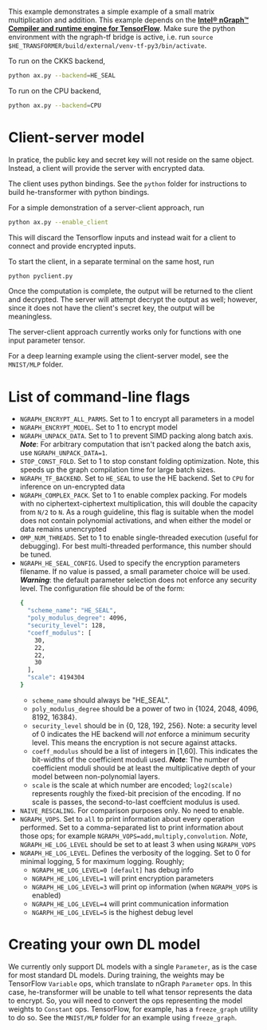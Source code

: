 This example demonstrates a simple example of a small matrix multiplication and addition. This example depends on the [**Intel® nGraph™ Compiler and runtime engine for TensorFlow**](https://github.com/tensorflow/ngraph-bridge). Make sure the python environment with the ngraph-tf bridge is active, i.e. run `source $HE_TRANSFORMER/build/external/venv-tf-py3/bin/activate`.

To run on the CKKS backend,
```bash
python ax.py --backend=HE_SEAL
```

To run on the CPU backend,
```bash
python ax.py --backend=CPU
```

#  Client-server model
In pratice, the public key and secret key will not reside on the same object.
Instead, a client will provide the server with encrypted data.

The client uses python bindings. See the `python` folder for instructions to build he-transformer with python bindings.

For a simple demonstration of a server-client approach, run
```bash
python ax.py --enable_client
```

This will discard the Tensorflow inputs and instead wait for a client to connect and provide encrypted inputs.

To start the client, in a separate terminal on the same host, run
```bash
python pyclient.py
```

Once the computation is complete, the output will be returned to the client and decrypted. The server will attempt decrypt the output as well; however, since it does not have the client's secret key, the output will be meaningless.

The server-client approach currently works only for functions with one input parameter tensor.

For a deep learning example using the client-server model, see the `MNIST/MLP` folder.

# List of command-line flags
  * `NGRAPH_ENCRYPT_ALL_PARMS`. Set to 1 to encrypt all parameters in a model
  * `NGRAPH_ENCRYPT_MODEL`. Set to 1 to encrypt model
  * `NGRAPH_UNPACK_DATA`. Set to 1 to prevent SIMD packing along batch axis. ***Note***: For arbitrary computation that isn't packed along the batch axis, use `NGRAPH_UNPACK_DATA=1`.
  * `STOP_CONST_FOLD`. Set to 1 to stop constant folding optimization. Note, this speeds up the graph compilation time for large batch sizes.
  * `NGRAPH_TF_BACKEND`. Set to `HE_SEAL` to use the HE backend. Set to `CPU` for inference on un-encrypted data
  * `NGRAPH_COMPLEX_PACK`. Set to 1 to enable complex packing. For models with no ciphertext-ciphertext multiplication, this will double the capacity from `N/2` to `N`. As a rough guideline, this flag is suitable when the model does not contain polynomial activations, and when either the model or data remains unencrypted
  * `OMP_NUM_THREADS`. Set to 1 to enable single-threaded execution (useful for debugging). For best multi-threaded performance, this number should be tuned.
  * `NGRAPH_HE_SEAL_CONFIG`. Used to specify the encryption parameters filename. If no value is passed, a small parameter choice will be used. ***Warning***: the default parameter selection does not enforce any security level. The configuration file should be of the form:
    ```bash
    {
      "scheme_name": "HE_SEAL",
      "poly_modulus_degree": 4096,
      "security_level": 128,
      "coeff_modulus": [
        30,
        22,
        22,
        30
      ],
      "scale": 4194304
    }
    ```
    - `scheme_name` should always be "HE_SEAL".
    - `poly_modulus_degree` should be a power of two in {1024, 2048, 4096, 8192, 16384}.
    - `security_level` should be in {0, 128, 192, 256}. Note: a security level of 0 indicates the HE backend will *not* enforce a minimum security level. This means the encryption is not secure against attacks.
    - `coeff_modulus` should be a list of integers in [1,60]. This indicates the bit-widths of the coefficient moduli used. ***Note***: The number of coefficient moduli should be at least the multiplicative depth of your model between non-polynomial layers.
    - `scale` is the scale at which number are encoded; `log2(scale)` represents roughly the fixed-bit precision of the encoding. If no scale is passes, the second-to-last coeffcient modulus is used.
  * `NAIVE_RESCALING`. For comparison purposes only. No need to enable.
  * `NGRAPH_VOPS`. Set to `all` to print information about every operation performed. Set to a comma-separated list to print information about those ops; for example `NGRAPH_VOPS=add,multiply,convolution`. *Note*, `NGRAPH_HE_LOG_LEVEL` should be set to at least 3 when using `NGRAPH_VOPS`
  * `NGRAPH_HE_LOG_LEVEL`. Defines the verbosity of the logging. Set to 0 for minimal logging, 5 for maximum logging. Roughly;
    - `NGRAPH_HE_LOG_LEVEL=0 [default]` has debug info
    - `NGRAPH_HE_LOG_LEVEL=1` will print encryption parameters
    - `NGRAPH_HE_LOG_LEVEL=3` will print op information (when `NGRAPH_VOPS` is enabled)
    - `NGRAPH_HE_LOG_LEVEL=4` will print communication information
    - `NGARPH_HE_LOG_LEVEL=5` is the highest debug level

  # Creating your own DL model
  We currently only support DL models with a single `Parameter`, as is the case for most standard DL models. During training, the weights may be TensorFlow `Variable` ops, which translate to nGraph `Parameter` ops. In this case, he-transformer will be unable to tell what tensor represents the data to encrypt. So, you will need to convert the ops representing the model weights to `Constant` ops. TensorFlow, for example, has a `freeze_graph` utility to do so. See the `MNIST/MLP` folder for an example using `freeze_graph`.
